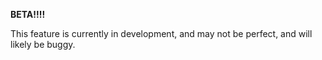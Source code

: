 **BETA!!!!**

This feature is currently in development, and may not be perfect, and will likely be buggy.